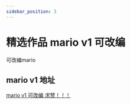 ```yaml
---
sidebar_position: 3
---
```


# 精选作品 mario v1 可改编

可改编mario

## mario v1 地址

[mario v1 可改编 求赞！！！](https://world.xiaomawang.com/community/main/compose/ialZ666J) 